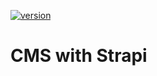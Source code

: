 [![version](https://github.com/leshz/sagradacura-admin/actions/workflows/main.yml/badge.svg)](https://github.com/leshz/sagradacura-admin/actions/workflows/main.yml)

# CMS with Strapi

